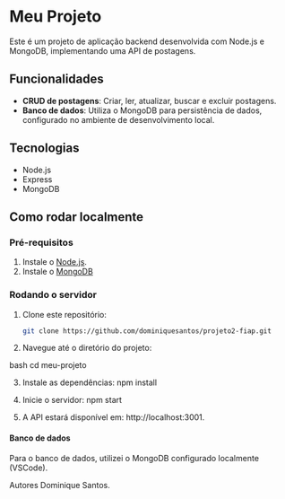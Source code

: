 # Meu Projeto

Este é um projeto de aplicação backend desenvolvida com Node.js e MongoDB, implementando uma API de postagens.

## Funcionalidades

- **CRUD de postagens**: Criar, ler, atualizar, buscar e excluir postagens.
- **Banco de dados**: Utiliza o MongoDB para persistência de dados, configurado no ambiente de desenvolvimento local.
  
## Tecnologias

- Node.js
- Express
- MongoDB

## Como rodar localmente

### Pré-requisitos

1. Instale o [Node.js](https://nodejs.org/).
2. Instale o [MongoDB](https://www.mongodb.com/try/download/community)

### Rodando o servidor

1. Clone este repositório:

   ```bash
   git clone https://github.com/dominiquesantos/projeto2-fiap.git
   
2. Navegue até o diretório do projeto:

bash
cd meu-projeto

3. Instale as dependências:
npm install

4. Inicie o servidor:
   npm start
   
6. A API estará disponível em: http://localhost:3001.

#### Banco de dados  

Para o banco de dados, utilizei o MongoDB configurado localmente (VSCode).

Autores
Dominique Santos.

